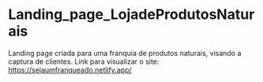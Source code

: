 # Landing_page_LojadeProdutosNaturais <br>
Landing page criada para uma franquia de produtos naturais, visando a captura de clientes.
Link para visualizar o site: https://sejaumfranqueado.netlify.app/
 
